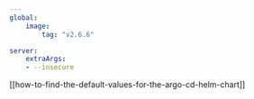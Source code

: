 ```yaml
---
global:
	image:
		tag: "v2.6.6"

server:
	extraArgs:
	- --insecure
```

[[how-to-find-the-default-values-for-the-argo-cd-helm-chart]]
